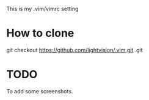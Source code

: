 This is my .vim/vimrc setting

# How to clone


git checkout https://github.com/lightvision/.vim.git .git


# TODO
To add some screenshots.
